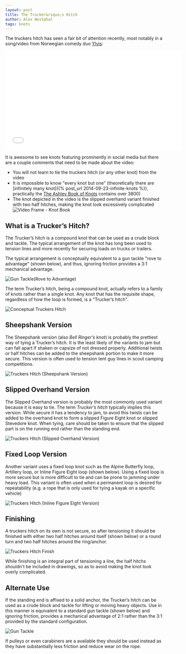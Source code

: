 ```yaml
---
layout: post
title: The Trucker&rsquo;s Hitch
author: Alex Westphal
tags: knots
---
```


The truckers hitch has seen a fair bit of attention recently, most notably in a song/video from Norwegian comedy duo
[Ylvis](http://en.wikipedia.org/wiki/Ylvis):

<iframe width="560" height="315" src="//www.youtube.com/embed/TUHgGK-tImY" frameborder="0" allowfullscreen></iframe>


It is awesome to see knots featuring prominently in social media but there are a couple comments that need to be made
about the video:

- You will not learn to tie the truckers hitch (or any other knot) from the video
- It is impossible to know "every knot but one" (theoretically there are [infinitely many knot]({% post_url 2014-09-23-infinite-knots %}),
practically the [The Ashley Book of Knots](http://en.wikipedia.org/wiki/The_Ashley_Book_of_Knots) contains over 3800)
- The knot depicted in the video is the slipped overhand variant finished with two half hitches, making the knot look
excessively complicated ![Video Frame - Knot Book](/images/ylvis-book-figure-eight.png)

## What is a Trucker&rsquo;s Hitch?

The Trucker&rsquo;s hitch is a compound knot that can be used as a crude block and tackle. The typical arrangement of
the knot has long been used to tension lines and more recently for securing loads on trucks or trailers.

The typical arrangement is conceptually equivalent to a gun tackle "rove to advantage" (shown below), and thus, ignoring
friction provides a 3:1 mechanical advantage.

![Gun Tackle(Rove to Advantage)](/knots/gun-tackle-rove-to-advantage.svg)

The term Trucker&rsquo;s hitch, being a compound knot, actually refers to a family of knots rather than a single knot.
Any knot that has the requisite shape, regardless of how the loop is formed, is a "Trucker&rsquo;s hitch".

![Conceptual Truckers Hitch](/knots/truckers-hitch-concept.svg)

## Sheepshank Version

The Sheepshank version (also *Bell Ringer&rsquo;s knot*) is probably the prettiest way of tying a Trucker&rsquo;s hitch.
It is the least likely of the variants to jam but can fall apart if shaken or capsize of not dressed properly. Additional
twists or half hitches can be added to the sheepshank portion to make it more secure. This version is often used to
tension tent guy lines in scout camping competitions.

![Truckers Hitch (Sheepshank Version)](/knots/truckers-hitch-sheep-shank.svg)

## Slipped Overhand Version

The Slipped Overhand version is probably the most commonly used variant because it is easy to tie. The term
*Trucker&rsquo;s hitch* typically implies this version. While secure it has a tendency to jam, to avoid this twists can
be added to the overhand knot to form a slipped Figure Eight knot or slipped Stevedore knot. When tying, care should be
taken to ensure that the slipped part is on the running end rather than the standing end.


![Truckers Hitch (Slipped Overhand Version)](/knots/truckers-hitch-slipped-overhand.svg)

## Fixed Loop Version

Another variant uses a fixed loop knot such as the Alpine Butterfly loop, Artillery loop, or Inline Figure Eight loop
(shown below). Using a fixed loop is more secure but is more difficult to tie and can be prone to jamming under heavy
load. This variant is often used when a permanent loop is desired for repeatability (e.g. a rope that is only used for
tying a kayak on a specific vehicle)

![Truckers Hitch (Inline Figure Eight Version)](/knots/truckers-hitch-inline-eight.svg)

## Finishing

A truckers hitch on its own is not secure, so after tensioning it should be finished with either two half hitches around
itself (shown below) or a round turn and two half hitches around the ring/anchor.

![Truckers Hitch Finish](/knots/truckers-hitch-finish.svg)

While finishing is an integral part of tensioning a line, the half hitchs shouldn't be included in drawings, so as to
avoid making the knot look overly complicated.

## Alternate Use

If the standing end is affixed to a solid anchor, the Trucker&rsquo;s hitch can be used as a crude block and tackle for
lifting or moving heavy objects. Use in this manner is equivalent to a standard gun tackle (shown below) and ignoring
friction, provides a mechanical advantage of 2:1 rather than the 3:1 provided by the standard configuration.

![Gun Tackle](/knots/gun-tackle.svg)

If pulleys or even carabiners are a available they should be used instead as they have substantially less friction and
reduce wear on the rope.